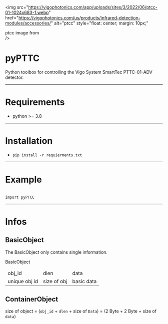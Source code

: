 <img 
    src="https://vigophotonics.com/app/uploads/sites/3/2022/06/ptcc-01-1024x683-1.webp"
    href="https://vigophotonics.com/us/products/infrared-detection-modules/accessories/"
    alt="ptcc"
    style="float: center; margin: 10px;"
    <figcaption>ptcc image from </figcaption>
/>



# pyPTTC

Python toolbox for controlling the Vigo System SmartTec PTTC-01-ADV detector.

---

# Requirements

- python >= 3.8


---

# Installation

- `pip install -r requierments.txt`

---

# Example

```python3

import pyPTCC

```

---

# Infos 

## BasicObject
The BasicObject only contains single information.

<table>
    <thead>
        <tr style="text-align:center">BasicObject</tr>
    </thead>
    <tbody>
        <tr>
            <td>obj_id</td>
            <td>dlen</td>
            <td>data</td>
        </tr>
        <tr>
            <td>unique obj id</td>
            <td>size of obj</td>
            <td>basic data</td>
        </tr>
    </tbody>
</table>

## ContainerObject


size of object = (`obj_id` + `dlen` + size of `Data`) = (2 Byte + 2 Byte + size of `data`)